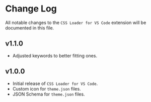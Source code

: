 # Change Log

All notable changes to the `CSS Loader for VS Code` extension will be documented in this file.

<!-- Check [Keep a Changelog](http://keepachangelog.com/) for recommendations on how to structure this file. -->

## v1.1.0

 - Adjusted keywords to better fitting ones.

## v1.0.0

- Initial release of `CSS Loader for VS Code`.
- Custom icon for `theme.json` files.
- JSON Schema for `theme.json` files.